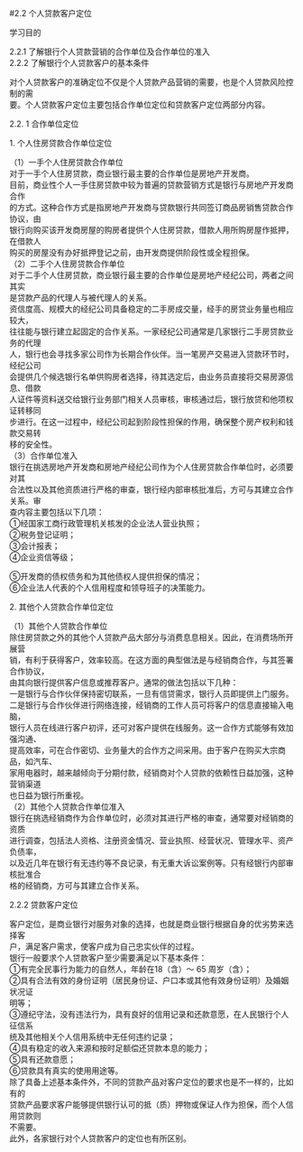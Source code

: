 #2.2 个人贷款客户定位
<p>学习目的</p>
    <p> 2.2.1 了解银行个人贷款营销的合作单位及合作单位的准入 <br />
2.2.2 了解银行个人贷款客户的基本条件 </p>
    <p>对个人贷款客户的准确定位不仅是个人贷款产品营销的需要，也是个人贷款风险控制的需 <br />
    要。个人贷款客户定位主要包括合作单位定位和贷款客户定位两部分内容。</p>
    <p>2.2. 1  合作单位定位</p>
    <p>1. 个人住房贷款合作单位定位 </p>
    <p>（1）一手个人住房贷款合作单位 <br />
对于一手个人住房贷款，商业银行最主要的合作单位是房地产开发商。 <br />
目前，商业性个人一手住房贷款中较为普遍的贷款营销方式是银行与房地产开发商合作 <br />
的方式。这种合作方式是指房地产开发商与贷款银行共同签订商品房销售贷款合作协议，由 <br />
银行向购买该开发商房屋的购房者提供个人住房贷款，借款人用所购房屋作抵押，在借款人 <br />
购买的房屋没有办好抵押登记之前，由开发商提供阶段性或全程担保。 <br />
（2）二手个人住房贷款合作单位 <br />
对于二手个人住房贷款，商业银行最主要的合作单位是房地产经纪公司，两者之间其实 <br />
是贷款产品的代理人与被代理人的关系。 <br />
资信度高、规模大的经纪公司具备稳定的二手房成交量，经手的房贷业务量也相应较大， <br />
往往能与银行建立起固定的合作关系。一家经纪公司通常是几家银行二手房贷款业务的代理 <br />
人，银行也会寻找多家公司作为长期合作伙伴。当一笔房产交易进入贷款环节时，经纪公司 <br />
会提供几个候选银行名单供购房者选择，待其选定后，由业务员直接将交易房源信息、借款 <br />
人证件等资料送交给银行业务部门相关人员审核，审核通过后，银行放贷和他项权证转移同 <br />
步进行。在这一过程中，经纪公司起到阶段性担保的作用，确保整个房产权利和钱款交易转 <br />
移的安全性。 <br />
（3）合作单位准入 <br />
银行在挑选房地产开发商和房地产经纪公司作为个人住房贷款合作单位时，必须要对其 <br />
合法性以及其他资质进行严格的审查，银行经内部审核批准后，方可与其建立合作关系。审 <br />
查内容主要包括以下几项： <br />
①经国家工商行政管理机关核发的企业法人营业执照； <br />
②税务登记证明； <br />
③会计报表； <br />
④企业资信等级；</p>
    <p>⑤开发商的债权债务和为其他债权人提供担保的情况； <br />
⑥企业法人代表的个人信用程度和领导班子的决策能力。</p>
    <p>2. 其他个人贷款合作单位定位</p>
    <p>（1）其他个人贷款合作单位 <br />
除住房贷款之外的其他个人贷款产品大部分与消费息息相关。因此，在消费场所开展营 <br />
销，有利于获得客户，效率较高。在这方面的典型做法是与经销商合作，与其签署合作协议， <br />
由其向银行提供客户信息或推荐客户。通常的做法包括以下几种： <br />
一是银行与合作伙伴保持密切联系，一旦有信贷需求，银行人员即提供上门服务。 <br />
二是银行与合作伙伴进行网络连接，经销商的工作人员可将客户的信息直接输入电脑， <br />
银行人员在线进行客户初评，还可对客户提供在线服务。这一合作方式能够有效加强沟通、 <br />
提高效率，可在合作密切、业务量大的合作方之间采用。由于客户在购买大宗商品，如汽车、 <br />
家用电器时，越来越倾向于分期付款，经销商对个人贷款的依赖性日益加强，这种营销渠道 <br />
也日益为银行所重视。 <br />
（2）其他个人贷款合作单位准入 <br />
银行在挑选经销商作为合作单位时，必须对其进行严格的审查，通常要对经销商的资质 <br />
进行调查，包括法人资格、注册资金情况、营业执照、经营状况、管理水平、资产负债率， <br />
以及近几年在银行有无违约等不良记录，有无重大诉讼案例等。只有经银行内部审核批准合 <br />
格的经销商，方可与其建立合作关系。</p>
    <p>2.2.2  贷款客户定位</p>
    <p>客户定位，是商业银行对服务对象的选择，也就是商业银行根据自身的优劣势来选择客 <br />
      户，满足客户需求，使客户成为自己忠实伙伴的过程。 <br />
银行一般要求个人贷款客户至少需要满足以下基本条件： <br />
①有完全民事行为能力的自然人，年龄在18（含）～ 65 周岁（含）； <br />
②具有合法有效的身份证明（居民身份证、户口本或其他有效身份证明）及婚姻状况证 <br />
明等； <br />
③遵纪守法，没有违法行为，具有良好的信用记录和还款意愿，在人民银行个人征信系 <br />
统及其他相关个人信用系统中无任何违约记录； <br />
④具有稳定的收入来源和按时足额偿还贷款本息的能力； <br />
⑤具有还款意愿； <br />
⑥贷款具有真实的使用用途等。 <br />
除了具备上述基本条件外，不同的贷款产品对客户定位的要求也是不一样的，比如有的 <br />
贷款产品要求客户能够提供银行认可的抵（质）押物或保证人作为担保，而个人信用贷款则 <br />
不需要。 <br />
此外，各家银行对个人贷款客户的定位也有所区别。<br />
    </p>